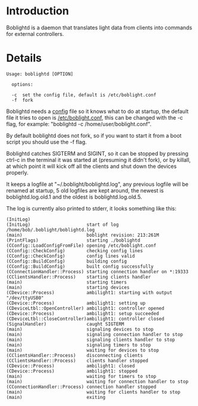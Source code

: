 # Introduction #

Boblightd is a daemon that translates light data from clients into commands for external controllers.


# Details #

```
Usage: boblightd [OPTION]

  options:

  -c  set the config file, default is /etc/boblight.conf
  -f  fork
```

Boblightd needs a [config](boblightconf.md) file so it knows what to do at startup, the default file it tries to open is [/etc/boblight.conf](boblightconf.md), this can be changed with the -c flag, for example: "boblightd -c /home/user/boblight.conf".

By default boblightd does not fork, so if you want to start it from a boot script you should use the -f flag.

Boblightd catches SIGTERM and SIGINT, so it can be stopped by pressing ctrl-c in the terminal it was started at (presuming it didn't fork), or by killall, at which point it will kick off all the clients and shut down the devices properly.

It keeps a logfile at "~/.boblight/boblightd.log", any previous logfile will be renamed at startup, 5 old logfiles are kept around, the newest is boblightd.log.old.1 and the oldest is boblightd.log.old.5.

The log is currently also printed to stderr, it looks something like this:

```
(InitLog)                     
(InitLog)                     start of log /home/bob/.boblight/boblightd.log
(main)                        boblight revision: 213:261M
(PrintFlags)                  starting ./boblightd
(CConfig::LoadConfigFromFile) opening /etc/boblight.conf
(CConfig::CheckConfig)        checking config lines
(CConfig::CheckConfig)        config lines valid
(CConfig::BuildConfig)        building config
(CConfig::BuildConfig)        built config successfully
(CConnectionHandler::Process) starting connection handler on *:19333
(CClientsHandler::Process)    starting clients handler
(main)                        starting timers
(main)                        starting devices
(CDevice::Process)            ambilight1: starting with output "/dev/ttyUSB0"
(CDevice::Process)            ambilight1: setting up
(CDeviceLtbl::OpenController) ambilight1: controller opened
(CDevice::Process)            ambilight1: setup succeeded
(CDeviceLtbl::CloseController)ambilight1: controller closed
(SignalHandler)               caught SIGTERM
(main)                        signaling devices to stop
(main)                        signaling connection handler to stop
(main)                        signaling clients handler to stop
(main)                        signaling timers to stop
(main)                        waiting for devices to stop
(CClientsHandler::Process)    disconnecting clients
(CClientsHandler::Process)    clients handler stopped
(CDevice::Process)            ambilight1: closed
(CDevice::Process)            ambilight1: stopped
(main)                        waiting for timers to stop
(main)                        waiting for connection handler to stop
(CConnectionHandler::Process) connection handler stopped
(main)                        waiting for clients handler to stop
(main)                        exiting
```